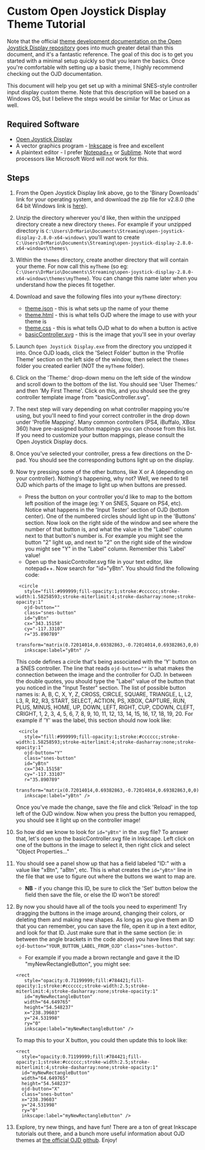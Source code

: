 # Custom Open Joystick Display Theme Tutorial

Note that the official [theme development documentation on the Open Joystick Display repository](https://github.com/KernelZechs/open-joystick-display/blob/master/docs/theme-development.md) goes into much greater detail than this document, and it's a fantastic reference. The goal of this doc is to get you started with a minimal setup quickly so that you learn the basics. Once you're comfortable with setting up a basic theme, I highly recommend checking out the OJD documentation.

This document will help you get set up with a minimal SNES-style controller input display custom theme. Note that this description will be based on a Windows OS, but I believe the steps would be similar for Mac or Linux as well.

## Required Software

- [Open Joystick Display](http://kernelzechs.com/open-joystick-display/)
- A vector graphics program - [Inkscape](https://inkscape.org/) is free and excellent
- A plaintext editor - I prefer [Notepad++](https://notepad-plus-plus.org/downloads/) or [Sublime](https://www.sublimetext.com/). Note that word processors like Microsoft Word will _not_ work for this.

## Steps

1. From the Open Joystick Display link above, go to the 'Binary Downloads' link for your operating system, and download the zip file for v2.8.0 (the 64 bit Windows link is [here](http://kernelzechs.com/downloads/open-joystick-display/client/windows/stable/x64/open-joystick-display-2.8.0-x64-windows.zip)).

2. Unzip the directory wherever you'd like, then within the unzipped directory create a new directory `themes`. For example if your unzipped directory is `C:\Users\DrMario\Documents\Streaming\open-joystick-display-2.8.0-x64-windows\` you'll want to create `C:\Users\DrMario\Documents\Streaming\open-joystick-display-2.8.0-x64-windows\themes\`

3. Within the `themes` directory, create another directory that will contain your theme. For now call this `myTheme` (so eg: `C:\Users\DrMario\Documents\Streaming\open-joystick-display-2.8.0-x64-windows\themes\myTheme`). You can change this name later when you understand how the pieces fit together.

4. Download and save the following files into your `myTheme` directory:
    - [theme.json](https://raw.githubusercontent.com/drx-mario/openJoystickDisplayTutorial/main/theme.json) - this is what sets up the name of your theme
    - [theme.html](https://raw.githubusercontent.com/drx-mario/openJoystickDisplayTutorial/main/theme.html) - this is what tells OJD where the image to use with your theme is
    - [theme.css](https://raw.githubusercontent.com/drx-mario/openJoystickDisplayTutorial/main/theme.css) - this is what tells OJD what to do when a button is active
    - [basicController.svg](https://raw.githubusercontent.com/drx-mario/openJoystickDisplayTutorial/main/basicController.svg) - this is the image that you'll see in your overlay

5. Launch `Open Joystick Display.exe` from the directory you unzipped it into. Once OJD loads, click the 'Select Folder' button in the 'Profile Theme' section on the left side of the window, then select the `themes` folder you created earlier (NOT the `myTheme` folder).

6. Click on the 'Theme:' drop-down menu on the left side of the window and scroll down to the bottom of the list. You should see 'User Themes:' and then 'My First Theme'. Click on this, and you should see the grey controller template image from "basicController.svg".

7. The next step will vary depending on what controller mapping you're using, but you'll need to find your correct controller in the drop down under 'Profile Mapping'. Many common controllers (PS4, iBuffalo, XBox 360) have pre-assigned button mappings you can choose from this list. If you need to customize your button mappings, please consult the Open Joystick Display docs.

8. Once you've selected your controller, press a few directions on the D-pad. You should see the corresponding buttons light up on the display. 

9. Now try pressing some of the other buttons, like X or A (depending on your controller). Nothing's happening, why not? Well, we need to tell OJD which parts of the image to light up when buttons are pressed. 
    - Press the button on your controller you'd like to map to the bottom left position of the image (eg: Y on SNES, Square on PS4, etc). Notice what happens in the 'Input Tester' section of OJD (bottom center). One of the numbered circles should light up in the 'Buttons' section. Now look on the right side of the window and see where the number of that button is, and what the value in the "Label" column next to that button's number is. For example you might see the button "2" light up, and next to "2" on the right side of the window you might see "Y" in the "Label" column. Remember this 'Label' value!
    - Open up the basicController.svg file in your text editor, like notepad++. Now search for "id="yBtn". You should find the following code:
    ```
     <circle
       style="fill:#999999;fill-opacity:1;stroke:#cccccc;stroke-width:1.58258593;stroke-miterlimit:4;stroke-dasharray:none;stroke-opacity:1"
       ojd-button=""
       class="snes-button"
       id="yBtn"
       cx="343.15158"
       cy="-117.33107"
       r="35.890789"
       transform="matrix(0.72014014,0.69382863,-0.72014014,0.69382863,0,0)"
       inkscape:label="yBtn" />
    ```
    This code defines a circle that's being associated with the 'Y' button on a SNES controller. The line that reads `ojd-button=""` is what makes the connection between the image and the controller for OJD. In between the double quotes, you should type the "Label" value of the button that you noticed in the "Input Tester" section. The list of possible button names is: A, B, C, X, Y, Z, CROSS, CIRCLE, SQUARE, TRIANGLE, L, L2, L3, R, R2, R3, START, SELECT, ACTION, PS, XBOX, CAPTURE, RUN, PLUS, MINUS, HOME, UP, DOWN, LEFT, RIGHT, CUP, CDOWN, CLEFT, CRIGHT, 1, 2, 3, 4, 5, 6, 7, 8, 9, 10, 11, 12, 13, 14, 15, 16, 17, 18, 19, 20.
    For example if 'Y' was the label, this section should now look like:
    ```
     <circle
       style="fill:#999999;fill-opacity:1;stroke:#cccccc;stroke-width:1.58258593;stroke-miterlimit:4;stroke-dasharray:none;stroke-opacity:1"
       ojd-button="Y"
       class="snes-button"
       id="yBtn"
       cx="343.15158"
       cy="-117.33107"
       r="35.890789"
       transform="matrix(0.72014014,0.69382863,-0.72014014,0.69382863,0,0)"
       inkscape:label="yBtn" />
    ```
    Once you've made the change, save the file and click 'Reload' in the top left of the OJD window. Now when you press the button you remapped, you should see it light up on the controller image!
    
9. So how did we know to look for `id="yBtn"` in the .svg file? To answer that, let's open up the basicController.svg file in Inkscape. Left click on one of the buttons in the image to select it, then right click and select "Object Properties..."

10. You should see a panel show up that has a field labeled "ID:" with a value like "xBtn", "aBtn", etc. This is what creates the `id="yBtn"` line in the file that we use to figure out where the buttons we want to map are. 
    - **NB** - if you change this ID, be sure to click the 'Set' button below the field then save the file, or else the ID won't be stored!

11. By now you should have all of the tools you need to experiment! Try dragging the buttons in the image around, changing their colors, or deleting them and making new shapes. As long as you give them an ID that you can remember, you can save the file, open it up in a text editor, and look for that ID. Just make sure that in the same section (ie: in between the angle brackets in the code above) you have lines that say:
`ojd-button="YOUR_BUTTON_LABEL_FROM_OJD"`
`class="snes-button"`.
    - For example if you made a brown rectangle and gave it the ID "myNewRectangleButton", you might see:
    ```
    <rect
       style="opacity:0.71199999;fill:#784421;fill-opacity:1;stroke:#cccccc;stroke-width:2.5;stroke-miterlimit:4;stroke-dasharray:none;stroke-opacity:1"
       id="myNewRectangleButton"
       width="64.649765"
       height="54.548237"
       x="238.39603"
       y="24.531998"
       ry="0"
       inkscape:label="myNewRectangleButton" />
    ```
    
    To map this to your X button, you could then update this to look like:
     ```
    <rect
       style="opacity:0.71199999;fill:#784421;fill-opacity:1;stroke:#cccccc;stroke-width:2.5;stroke-miterlimit:4;stroke-dasharray:none;stroke-opacity:1"
       id="myNewRectangleButton"
       width="64.649765"
       height="54.548237"
       ojd-button="X"
       class="snes-button"
       x="238.39603"
       y="24.531998"
       ry="0"
       inkscape:label="myNewRectangleButton" />
    ```

12. Explore, try new things, and have fun! There are a ton of great Inkscape tutorials out there, and a bunch more useful information about OJD themes at [the official OJD github](https://github.com/KernelZechs/open-joystick-display/blob/master/docs/theme-development.md). Enjoy!

